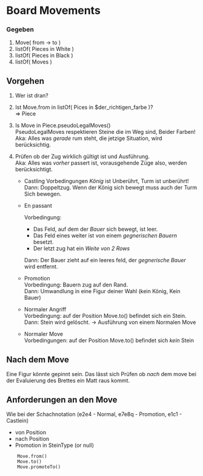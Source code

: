 # Board Movements
### Gegeben

1. Move( from -> to )
2. listOf( Pieces in White )
3. listOf( Pieces in Black )
4. listOf( Moves )

## Vorgehen
1) Wer ist dran?
2) Ist Move.from in listOf( Pices in $der_richtigen_farbe )?  
   => Piece

3) Is Move in Piece.pseudoLegalMoves()  
   PseudoLegalMoves respektieren Steine die im Weg sind, Beider Farben!  
   Aka: Alles was *gerade* rum steht, die jetzige Situation, wird berücksichtig.

4) Prüfen ob der Zug wirklich gültigt ist und Ausführung.  
   Aka: Alles was *vorher* passert ist, vorausgehende Züge also, werden berücksichtigt.

   * Castling
     Vorbedingungen *König* ist Unberührt, Turm ist unberührt!  
     Dann: Doppeltzug. Wenn der König sich bewegt muss auch der Turm Sich bewegen.

   * En passant  

     Vorbedingung: 
     * Das Feld, auf dem der *Bauer* sich bewegt, ist leer.
     * Das Feld eines weiter ist von einem *gegnerischen Bauern* besetzt.
     * Der letzt zug hat ein *Weite von 2 Rows*
    
      Dann: Der Bauer zieht auf ein leeres feld, der *gegnerische Bauer* wird entfernt.

   * Promotion  
     Vorbedingung: Bauern zug auf den Rand.  
     Dann: Umwandlung in eine Figur deiner Wahl (kein König, Kein Bauer) 

   * Normaler Angriff  
     Vorbedingung: auf der Position Move.to() befindet sich ein Stein.  
     Dann: Stein wird gelöscht. -> Ausführung von einem Normalen Move

   * Normaler Move  
   Vorbedingungen: auf der Position Move.to() befindet sich *kein* Stein

## Nach dem Move
Eine Figur könnte gepinnt sein. Das lässt sich Prüfen ob *nach* dem move bei der Evaluierung des
Brettes ein Matt raus kommt.

## Anforderungen an den Move
  Wie bei der Schachnotation (e2e4 - Normal, e7e8q - Promotion, e1c1 - Castlein)
  * von Position
  * nach Position
  * Promotion in SteinType (or null)

```
	Move.from()
	Move.to()
	Move.promoteTo()
```
